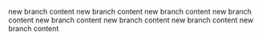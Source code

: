 new branch content
new branch content
new branch content
new branch content
new branch content
new branch content
new branch content
new branch content
